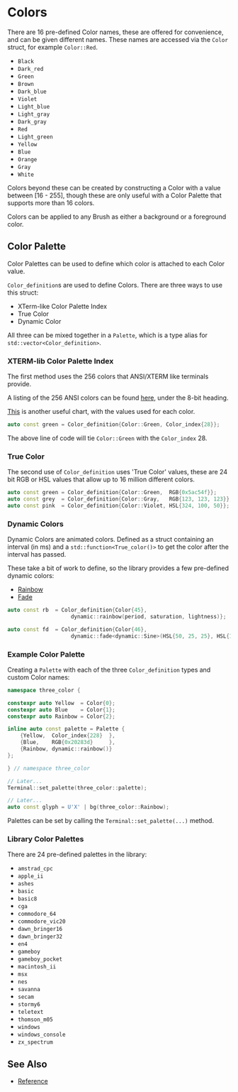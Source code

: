# Colors

There are 16 pre-defined Color names, these are offered for convenience, and can
be given different names. These names are accessed via the `Color` struct, for
example `Color::Red`.

- `Black`
- `Dark_red`
- `Green`
- `Brown`
- `Dark_blue`
- `Violet`
- `Light_blue`
- `Light_gray`
- `Dark_gray`
- `Red`
- `Light_green`
- `Yellow`
- `Blue`
- `Orange`
- `Gray`
- `White`

Colors beyond these can be created by constructing a Color with a value between
[16 - 255], though these are only useful with a Color Palette that supports more
than 16 colors.

Colors can be applied to any Brush as either a background or a foreground color.

## Color Palette

Color Palettes can be used to define which color is attached to each Color
value.

`Color_definition`s are used to define Colors. There are three ways to use this
struct:

- XTerm-like Color Palette Index
- True Color
- Dynamic Color

All three can be mixed together in a `Palette`, which is a type alias for
`std::vector<Color_definition>`.

### XTERM-lib Color Palette Index

The first method uses the 256 colors that ANSI/XTERM like terminals provide.

A listing of the 256 ANSI colors can be found
[here](https://wikipedia.org/wiki/ANSI_escape_code#Colors), under the 8-bit
heading.

[This](https://jonasjacek.github.io/colors/) is another useful chart, with the
values used for each color.

```cpp
auto const green = Color_definition{Color::Green, Color_index{28}};
```

The above line of code will tie `Color::Green` with the `Color_index` 28.

### True Color

The second use of `Color_definition` uses 'True Color' values, these are 24 bit
RGB or HSL values that allow up to 16 million different colors.

```cpp
auto const green = Color_definition{Color::Green,  RGB{0x5ac54f}};
auto const grey  = Color_definition{Color::Gray,   RGB{123, 123, 123}};
auto const pink  = Color_definition{Color::Violet, HSL{324, 100, 50}};
```

### Dynamic Colors

Dynamic Colors are animated colors. Defined as a struct containing an interval
(in ms) and a `std::function<True_color()>` to get the color after the interval
has passed.

These take a bit of work to define, so the library provides a few pre-defined
dynamic colors:

- [Rainbow](rainbow.md)
- [Fade](fade.md)

```cpp
auto const rb  = Color_definition{Color{45},
                    dynamic::rainbow(period, saturation, lightness)};

auto const fd  = Color_definition{Color{46},
                    dynamic::fade<dynamic::Sine>(HSL{50, 25, 25}, HSL{100, 50, 50})};
```

### Example Color Palette

Creating a `Palette` with each of the three `Color_definition` types and
custom Color names:

```cpp
namespace three_color {

constexpr auto Yellow  = Color{0};
constexpr auto Blue    = Color{1};
constexpr auto Rainbow = Color{2};

inline auto const palette = Palette {
    {Yellow,  Color_index{228}  },
    {Blue,    RGB{0x20283d}     },
    {Rainbow, dynamic::rainbow()}
};

} // namespace three_color

// Later...
Terminal::set_palette(three_color::palette);

// Later...
auto const glyph = U'X' | bg(three_color::Rainbow);
```

Palettes can be set by calling the `Terminal::set_palette(...)` method.

### Library Color Palettes

There are 24 pre-defined palettes in the library:

- `amstrad_cpc`
- `apple_ii`
- `ashes`
- `basic`
- `basic8`
- `cga`
- `commodore_64`
- `commodore_vic20`
- `dawn_bringer16`
- `dawn_bringer32`
- `en4`
- `gameboy`
- `gameboy_pocket`
- `macintosh_ii`
- `msx`
- `nes`
- `savanna`
- `secam`
- `stormy6`
- `teletext`
- `thomson_m05`
- `windows`
- `windows_console`
- `zx_spectrum`

## See Also

- [Reference](https://a-n-t-h-o-n-y.github.io/TermOx/structox_1_1Color.html)

